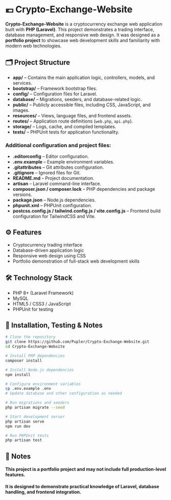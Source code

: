 # 💶 Crypto-Exchange-Website

**Crypto-Exchange-Website** is a cryptocurrency exchange web application built with **PHP (Laravel)**. This project demonstrates a trading interface, database management, and responsive web design. It was designed as a **portfolio project** to showcase web development skills and familiarity with modern web technologies.

## 🗂 Project Structure

- **app/** – Contains the main application logic, controllers, models, and services.  
- **bootstrap/** – Framework bootstrap files.  
- **config/** – Configuration files for Laravel.  
- **database/** – Migrations, seeders, and database-related logic.  
- **public/** – Publicly accessible files, including CSS, JavaScript, and images.  
- **resources/** – Views, language files, and frontend assets.  
- **routes/** – Application route definitions (`web.php`, `api.php`).  
- **storage/** – Logs, cache, and compiled templates.  
- **tests/** – PHPUnit tests for application functionality.  

### Additional configuration and project files:  

- **.editorconfig** – Editor configuration.  
- **.env.example** – Example environment variables.  
- **.gitattributes** – Git attributes configuration.  
- **.gitignore** – Ignored files for Git.  
- **README.md** – Project documentation.  
- **artisan** – Laravel command-line interface.  
- **composer.json / composer.lock** – PHP dependencies and package versions.  
- **package.json** – Node.js dependencies.  
- **phpunit.xml** – PHPUnit configuration.  
- **postcss.config.js / tailwind.config.js / vite.config.js** – Frontend build configuration for TailwindCSS and Vite.

## ⚙️ Features

- Cryptocurrency trading interface  
- Database-driven application logic  
- Responsive web design using CSS  
- Portfolio demonstration of full-stack web development skills  

## 🛠 Technology Stack

- PHP 8+ (Laravel Framework)  
- MySQL  
- HTML5 / CSS3 / JavaScript 
- PHPUnit for testing  

## 🚀 Installation, Testing & Notes

```bash
# Clone the repository
git clone https://github.com/Pupler/Crypto-Exchange-Website.git
cd Crypto-Exchange-Website

# Install PHP dependencies
composer install

# Install Node.js dependencies
npm install

# Configure environment variables
cp .env.example .env
# Update database and other configuration as needed

# Run migrations and seeders
php artisan migrate --seed

# Start development server
php artisan serve
npm run dev

# Run PHPUnit tests
php artisan test
```

## 📝 Notes
#### This project is a portfolio project and may not include full production-level features.
#### It is designed to demonstrate practical knowledge of Laravel, database handling, and frontend integration.
